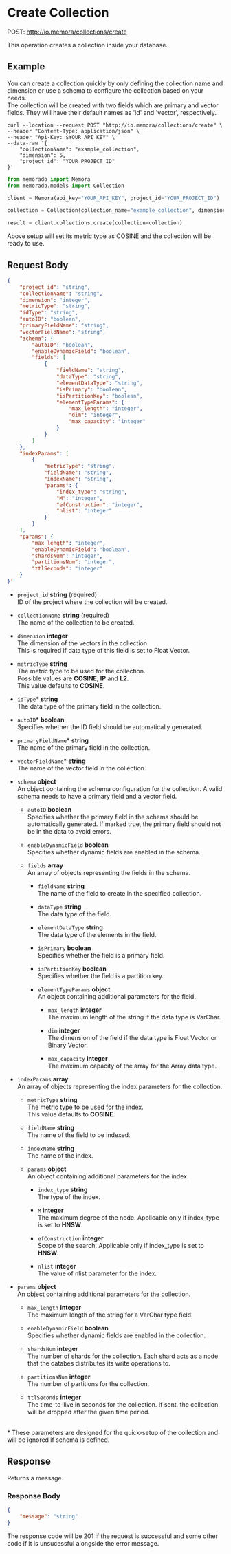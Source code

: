 # Create Collection

POST: http://io.memora/collections/create

This operation creates a collection inside your database.

## Example

You can create a collection quickly by only defining the collection name and dimension or use a schema to configure the collection based on your needs. <br/>
The collection will be created with two fields which are primary and vector fields. They will have their default names as 'id' and 'vector', respectively.

```shell
curl --location --request POST "http://io.memora/collections/create" \
--header "Content-Type: application/json" \
--header "Api-Key: $YOUR_API_KEY" \
--data-raw '{
    "collectionName": "example_collection",
    "dimension": 5,
    "project_id": "YOUR_PROJECT_ID"
}'
```
```python
from memoradb import Memora
from memoradb.models import Collection

client = Memora(api_key="YOUR_API_KEY", project_id="YOUR_PROJECT_ID")

collection = Collection(collection_name="example_collection", dimension=5)

result = client.collections.create(collection=collection)
```

Above setup will set its metric type as COSINE and the collection will be ready to use.

## Request Body

```json
{
    "project_id": "string",
    "collectionName": "string",
    "dimension": "integer",
    "metricType": "string",
    "idType": "string",
    "autoID": "boolean",
    "primaryFieldName": "string",
    "vectorFieldName": "string",
    "schema": {
        "autoID": "boolean",
        "enableDynamicField": "boolean",
        "fields": [
            {
                "fieldName": "string",
                "dataType": "string",
                "elementDataType": "string",
                "isPrimary": "boolean",
                "isPartitionKey": "boolean",
                "elementTypeParams": {
                    "max_length": "integer",
                    "dim": "integer",
                    "max_capacity": "integer"
                }
            }
        ]
    },
    "indexParams": [
        {
            "metricType": "string",
            "fieldName": "string",
            "indexName": "string",
            "params": {
                "index_type": "string",
                "M": "integer",
                "efConstruction": "integer",
                "nlist": "integer"
            }
        }
    ],
    "params": {
        "max_length": "integer",
        "enableDynamicField": "boolean",
        "shardsNum": "integer",
        "partitionsNum": "integer",
        "ttlSeconds": "integer"
    }
}'
```

- `project_id` __string__ (required)</br> ID of the project where the collection will be created.

- `collectionName` __string__ (required)</br>The name of the collection to be created.

- `dimension` __integer__ </br>The dimension of the vectors in the collection. </br>This is required if data type of this field is set to Float Vector.

- `metricType` __string__ </br>The metric type to be used for the collection. </br> Possible values are **COSINE**, **IP** and **L2**. </br> This value defaults to **COSINE**.

- `idType`* __string__ </br>The data type of the primary field in the collection.

- `autoID`* __boolean__ </br> Specifies whether the ID field should be automatically generated.

- `primaryFieldName`* __string__ </br>The name of the primary field in the collection.

- `vectorFieldName`* __string__ </br>The name of the vector field in the collection.

- `schema` __object__ </br> An object containing the schema configuration for the collection. A valid schema needs to have a primary field and a vector field.

    - `autoID` __boolean__ </br>Specifies whether the primary field in the schema should be automatically generated. If marked true, the primary field should not be in the data to avoid errors.

    - `enableDynamicField` __boolean__ </br>Specifies whether dynamic fields are enabled in the schema.

    - `fields` __array__ </br>An array of objects representing the fields in the schema.

        - `fieldName` __string__ </br>The name of the field to create in the specified collection.

        - `dataType` __string__ </br>The data type of the field.

        - `elementDataType` __string__ </br>The data type of the elements in the field.

        - `isPrimary` __boolean__ </br>Specifies whether the field is a primary field.

        - `isPartitionKey` __boolean__ </br>Specifies whether the field is a partition key.

        - `elementTypeParams` __object__ </br>An object containing additional parameters for the field.

            - `max_length` __integer__ </br>The maximum length of the string if the data type is VarChar.

            - `dim` __integer__ </br>The dimension of the field if the data type is Float Vector or Binary Vector.

            - `max_capacity` __integer__ </br>The maximum capacity of the array for the Array data type.

- `indexParams` __array__ </br>An array of objects representing the index parameters for the collection.

    - `metricType` __string__ </br>The metric type to be used for the index. </br> This value defaults to **COSINE**.

    - `fieldName` __string__ </br>The name of the field to be indexed.

    - `indexName` __string__ </br>The name of the index.

    - `params` __object__ </br>An object containing additional parameters for the index.

        - `index_type` __string__ </br>The type of the index.

        - `M` __integer__ </br>The maximum degree of the node. Applicable only if index_type is set to **HNSW**.

        - `efConstruction` __integer__ </br> Scope of the search. Applicable only if index_type is set to **HNSW**.

        - `nlist` __integer__ </br>The value of nlist parameter for the index.

- `params` __object__ </br>An object containing additional parameters for the collection.

    - `max_length` __integer__ </br>The maximum length of the string for a VarChar type field.

    - `enableDynamicField` __boolean__ </br>Specifies whether dynamic fields are enabled in the collection.

    - `shardsNum` __integer__ </br>The number of shards for the collection. Each shard acts as a node that the databes distributes its write operations to. 

    - `partitionsNum` __integer__ </br>The number of partitions for the collection.

    - `ttlSeconds` __integer__ </br>The time-to-live in seconds for the collection. If sent, the collection will be dropped after the given time period.

</br>
* These parameters are designed for the quick-setup of the collection and will be ignored if schema is defined.

## Response

Returns a message.

### Response Body

```json
{
    "message": "string"
}
```

The response code will be 201 if the request is successful and some other code if it is unsucessful alongside the error message.
